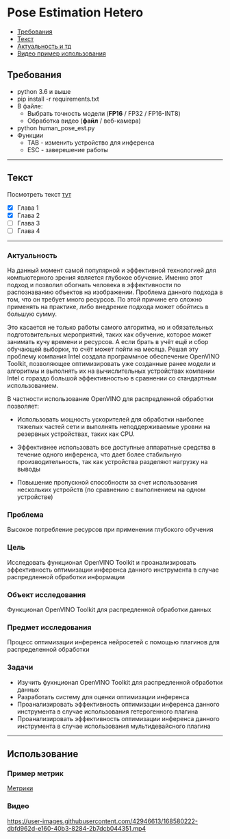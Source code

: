 # Pose Estimation Hetero

* [Требования](#требования)
* [Текст](#текст)
* [Актуальность и тд](#актуальность)
* [Видео пример использования](#пример-использования)

## Требования

* python 3.6 и выше
* pip install -r requirements.txt
* В файле:
  * Выбрать точность модели (**FP16** / FP32 / FP16-INT8)
  * Обработка видео (**файл** / веб-камера)
* python human_pose_est.py
* Функции
  * TAB - изменить устройство для инференса
  * ESC - заверешение работы

---

## Текст

Посмотреть текст [тут](Документы/Основа/Диплом.pdf)

* [x] Глава 1
* [x] Глава 2
* [ ] Глава 3
* [ ] Глава 4

---

### Актуальность

На данный момент самой популярной и эффективной технологией для компьютерного зрения является глубокое обучение. Именно этот подход и позволил обогнать человека в эффективности по распознаванию объектов на изображении. Проблема данного подхода в том, что он требует много ресурсов. По этой причине его сложно применять на практике, либо внедрение подхода может обойтись в большую сумму.

Это касается не только работы самого алгоритма, но и обязательных подготовительных мероприятий, таких как обучение, которое может занимать кучу времени и ресурсов. А если брать в учёт ещё и сбор обучающей выборки, то счёт может пойти на месяца. Решая эту проблему компания Intel создала программное обеспечение OpenVINO Toolkit, позволяющее оптимизировать уже созданные ранее модели и алгоритмы и выполнять их на вычислительных устройствах компании Intel с гораздо большой эффективностью в сравнении со стандартным использованием.

В частности использование OpenVINO для распредленной обработки позволяет:

* Использовать мощность ускорителей для обработки наиболее тяжелых частей сети и выполнять неподдерживаемые уровни на резервных устройствах, таких как CPU.

* Эффективнее использовать все доступные аппаратные средства в течение одного инференса, что дает более стабильную производительность, так как устройства разделяют нагрузку на выводы

* Повышение пропускной способности за счет использования нескольких устройств (по сравнению с выполнением на одном устройстве)

### Проблема

Высокое потребление ресурсов при применении глубокого обучения

### Цель

Исследовать функционал OpenVINO Toolkit и проанализировать эффективность оптимизации инференса данного инструмента в случае распредленной обработки информации

### Объект исследования

Функционал OpenVINO Toolkit для распредленной обработки данных

### Предмет исследования

Процесс оптимизации инференса нейросетей с помощью плагинов для распределенной обработки

### Задачи

* Изучить фукнционал OpenVINO Toolkit для распредленной обработки данных
* Разработать систему для оценки оптимизации инференса
* Проанализировать эффективность оптимизации инференса данного инструмента в случае использования гетерогенного плагина
* Проанализировать эффективность оптимизации инференса данного инструмента в случае использования мультидевайсного плагина

---

## Использование

### Пример метрик

[Метрики](smert/diploma/metrics/metrics_def.txt)

### Видео

https://user-images.githubusercontent.com/42946613/168580222-dbfd962d-e160-40b3-8284-2b7dcb044351.mp4

